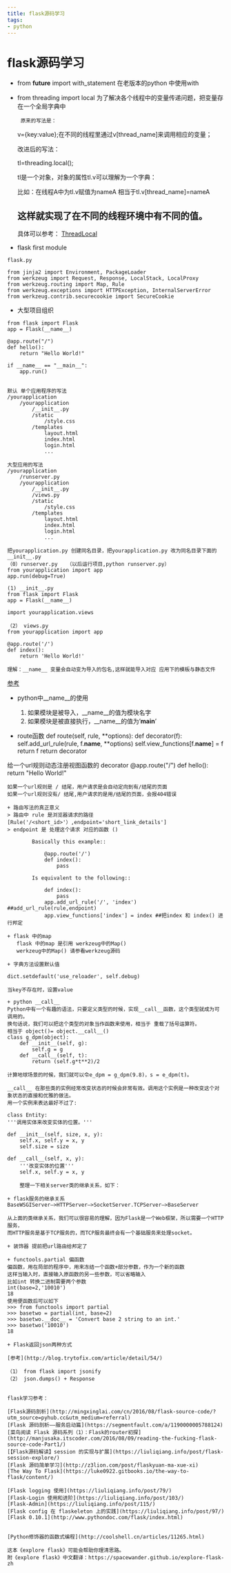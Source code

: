 ```yaml
---
title: flask源码学习
tags: 
- python
---
```

# flask源码学习

+ from __future__ import with_statement
  在老版本的python 中使用with

+  from threading import local
    为了解决各个线程中的变量传递问题，把变量存在一个全局字典中

        原来的写法是：

    v={key:value};在不同的线程里通过v[thread_name]来调用相应的变量；

    改进后的写法：

    tl=threading.local();

    tl是一个对象，对象的属性tl.v可以理解为一个字典：

    比如：在线程A中为tl.v赋值为nameA 相当于tl.v[thread_name]=nameA

    这样就实现了在不同的线程环境中有不同的值。
    ----------
    具体可以参考： [ThreadLocal](http://www.liaoxuefeng.com/wiki/001374738125095c955c1e6d8bb493182103fac9270762a000/001386832845200f6513494f0c64bd882f25818a0281e80000)

+ flask first module

```
flask.py

from jinja2 import Environment, PackageLoader
from werkzeug import Request, Response, LocalStack, LocalProxy
from werkzeug.routing import Map, Rule
from werkzeug.exceptions import HTTPException, InternalServerError
from werkzeug.contrib.securecookie import SecureCookie
```

+ 大型项目组织
```
from flask import Flask
app = Flask(__name__)

@app.route("/")
def hello():
    return "Hello World!"

if __name__ == "__main__":
    app.run()


默认 单个应用程序的写法
/yourapplication
    /yourapplication
        /__init__.py
        /static
            /style.css
        /templates
            layout.html
            index.html
            login.html
            ...

大型应用的写法
/yourapplication
    /runserver.py
    /yourapplication
        /__init__.py
        /views.py
        /static
            /style.css
        /templates
            layout.html
            index.html
            login.html
            ...

把yourapplication.py 创建同名目录，把yourapplication.py 改为同名目录下面的__init__.py
（0）runserver.py   （以后运行项目,python runserver.py）
from yourapplication import app
app.run(debug=True)

(1) __init__.py
from flask import Flask
app = Flask(__name__)

import yourapplication.views

（2） views.py 
from yourapplication import app

@app.route('/')
def index():
    return 'Hello World!'

理解：__name__ 变量会自动变为导入的包名,这样就能导入对应 应用下的模板与静态文件
```
[参考](http://docs.jinkan.org/docs/flask/patterns/packages.html)

+ python中__name__的使用 

    1. 如果模块是被导入，__name__的值为模块名字
    2. 如果模块是被直接执行，__name__的值为’__main__’

+ route函数
def route(self, rule, **options):
    def decorator(f):
        self.add_url_rule(rule, f.__name__, **options)
        self.view_functions[f.__name__] = f
        return f
    return decorator    

给一个url规则动态注册视图函数的 decorator
@app.route("/")
def hello():
    return "Hello World!"

```
如果一个url规则是 / 结尾，用户请求是会自动定向到有/结尾的页面
如果一个url规则没有/ 结尾,用户请求的是用/结尾的页面，会报404错误

+ 路由写法的真正意义
> 路由中 rule 是浏览器请求的路径  [Rule('/<short_id>'）,endpoint='short_link_details']
> endpoint 是 处理这个请求 对应的函数 ()

        Basically this example::

            @app.route('/')
            def index():
                pass

        Is equivalent to the following::

            def index():
                pass
            app.add_url_rule('/', 'index') ##add_url_rule(rule,endpoint) 
            app.view_functions['index'] = index ##把index 和 index() 进行邦定

+ flask 中的map 
   flask 中的map 是引用 werkzeug中的Map() 
   werkzeug中的Map() 请参看werkzeug源码

+ 字典方法设置默认值

dict.setdefault('use_reloader', self.debug)

当key不存在时，设置value

+ python __call__
Python中有一个有趣的语法，只要定义类型的时候，实现__call__函数，这个类型就成为可调用的。
换句话说，我们可以把这个类型的对象当作函数来使用，相当于 重载了括号运算符。
相当于 object()= object.__call__()
class g_dpm(object):
    def __init__(self, g):
        self.g = g
    def __call__(self, t):
        return (self.g*t**2)/2

计算地球场景的时候，我们就可以令e_dpm = g_dpm(9.8)，s = e_dpm(t)。

__call__ 在那些类的实例经常改变状态的时候会非常有效。调用这个实例是一种改变这个对象状态的直接和优雅的做法。
用一个实例来表达最好不过了:

class Entity:
'''调用实体来改变实体的位置。'''

def __init__(self, size, x, y):
    self.x, self.y = x, y
    self.size = size

def __call__(self, x, y):
    '''改变实体的位置'''
    self.x, self.y = x, y

    整理一下相关server类的继承关系，如下：

+ flask服务的继承关系
BaseWSGIServer–>HTTPServer–>SocketServer.TCPServer–>BaseServer

从上面的类继承关系，我们可以很容易的理解，因为Flask是一个Web框架，所以需要一个HTTP服务，
而HTTP服务是基于TCP服务的，而TCP服务最终会有一个基础服务来处理socket。

+ 装饰器 提前把url路由给邦定了

+ functools.partial 偏函数
偏函数，用在局部的程序中，用来冻结一个函数+部分参数，作为一个新的函数
这样当输入时，直接输入原函数的另一些参数，可以省略输入
比如int 转换二进制需要两个参数
int(base=2,'10010')
18
使用便函数后可以如下
>>> from functools import partial
>>> basetwo = partial(int, base=2)
>>> basetwo.__doc__ = 'Convert base 2 string to an int.'
>>> basetwo('10010')
18

+ Flask返回json两种方式

[参考](http://blog.trytofix.com/article/detail/54/)

（1） from flask import jsonify
（2） json.dumps() + Response 


flask学习参考：

[Flask源码剖析](http://mingxinglai.com/cn/2016/08/flask-source-code/?utm_source=pyhub.cc&utm_medium=referral)
[Flask 源码剖析——服务启动篇](https://segmentfault.com/a/1190000005788124)
[菜鸟阅读 Flask 源码系列（1）：Flask的router初探](http://manjusaka.itscoder.com/2016/08/09/reading-the-fucking-flask-source-code-Part1/)
[【Flask源码解读】session 的实现与扩展](https://liuliqiang.info/post/flask-session-explore/)
[Flask 源码简单学习](http://z3lion.com/post/flaskyuan-ma-xue-xi)
[The Way To Flask](https://luke0922.gitbooks.io/the-way-to-flask/content/)

[Flask logging 使用](https://liuliqiang.info/post/79/)
[Flask-Login 使用和进阶](https://liuliqiang.info/post/103/)
[Flask-Admin](https://liuliqiang.info/post/115/)
[Flask config 在 flaskeleton 上的实践](https://liuliqiang.info/post/97/)
[Flask 0.10.1](http://www.pythondoc.com/flask/index.html)


[Python修饰器的函数式编程](http://coolshell.cn/articles/11265.html)

这本《explore flask》可能会帮助你理清思路。
附《explore flask》中文翻译：https://spacewander.github.io/explore-flask-zh